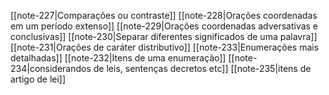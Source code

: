 

[[note-227|Comparações ou contraste]]
[[note-228|Orações coordenadas em um período extenso]]
[[note-229|Orações coordenadas adversativas e conclusivas]] 
[[note-230|Separar diferentes significados de uma palavra]]
[[note-231|Orações de caráter distributivo]]
[[note-233|Enumerações mais detalhadas]]
[[note-232|Itens de uma enumeração]]
[[note-234|considerandos de leis, sentenças decretos etc]]
[[note-235|itens de artigo de lei]]


 